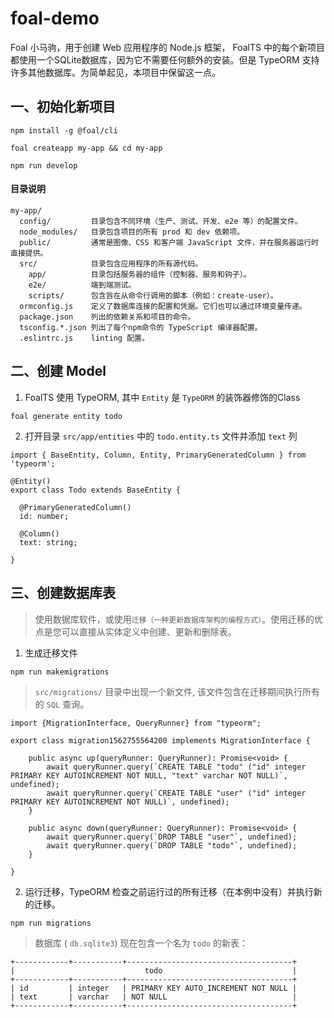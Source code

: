 # foal-demo
Foal 小马驹，用于创建 Web 应用程序的 Node.js 框架，
FoalTS 中的每个新项目都使用一个SQLite数据库，因为它不需要任何额外的安装。但是 TypeORM 支持许多其他数据库。为简单起见，本项目中保留这一点。

## 一、初始化新项目

```base
npm install -g @foal/cli

foal createapp my-app && cd my-app

npm run develop
```
#### 目录说明

```base
my-app/
  config/         目录包含不同环境（生产、测试​​、开发、e2e 等）的配置文件。
  node_modules/   目录包含项目的所有 prod 和 dev 依赖项。
  public/         通常是图像、CSS 和客户端 JavaScript 文件，并在服务器运行时直接提供。
  src/            目录包含应用程序的所有源代码。
    app/          目录包括服务器的组件（控制器、服务和钩子）。
    e2e/          端到端测试。
    scripts/      包含旨在从命令行调用的脚本（例如：create-user）。
  ormconfig.js    定义了数据库连接的配置和凭据。它们也可以通过环境变量传递。
  package.json    列出的依赖关系和项目的命令。
  tsconfig.*.json 列出了每个npm命令的 TypeScript 编译器配置。
  .eslintrc.js    linting 配置。
```

## 二、创建 Model

1. FoalTS 使用 TypeORM, 其中 `Entity` 是 `TypeORM` 的装饰器修饰的Class

```base
foal generate entity todo
```

2. 打开目录 `src/app/entities` 中的 `todo.entity.ts` 文件并添加 `text` 列

```base
import { BaseEntity, Column, Entity, PrimaryGeneratedColumn } from 'typeorm';

@Entity()
export class Todo extends BaseEntity {

  @PrimaryGeneratedColumn()
  id: number;

  @Column()
  text: string;

}
```

## 三、创建数据库表

> 使用数据库软件，或使用`迁移（一种更新数据库架构的编程方式）`。使用迁移的优点是您可以直接从实体定义中创建、更新和删除表。

1. 生成迁移文件

```base
npm run makemigrations
```

> `src/migrations/` 目录中出现一个新文件, 该文件包含在迁移期间执行所有的 `SQL` 查询。

```base
import {MigrationInterface, QueryRunner} from "typeorm";

export class migration1562755564200 implements MigrationInterface {

    public async up(queryRunner: QueryRunner): Promise<void> {
        await queryRunner.query(`CREATE TABLE "todo" ("id" integer PRIMARY KEY AUTOINCREMENT NOT NULL, "text" varchar NOT NULL)`, undefined);
        await queryRunner.query(`CREATE TABLE "user" ("id" integer PRIMARY KEY AUTOINCREMENT NOT NULL)`, undefined);
    }

    public async down(queryRunner: QueryRunner): Promise<void> {
        await queryRunner.query(`DROP TABLE "user"`, undefined);
        await queryRunner.query(`DROP TABLE "todo"`, undefined);
    }

}
```

2. 运行迁移，TypeORM 检查之前运行过的所有迁移（在本例中没有）并执行新的迁移。

```base
npm run migrations
```

> 数据库 ( `db.sqlite3`) 现在包含一个名为 `todo` 的新表：

```base
+------------+-----------+-------------------------------------+
|                             todo                             |
+------------+-----------+-------------------------------------+
| id         | integer   | PRIMARY KEY AUTO_INCREMENT NOT NULL |
| text       | varchar   | NOT NULL                            |
+------------+-----------+-------------------------------------+
```


